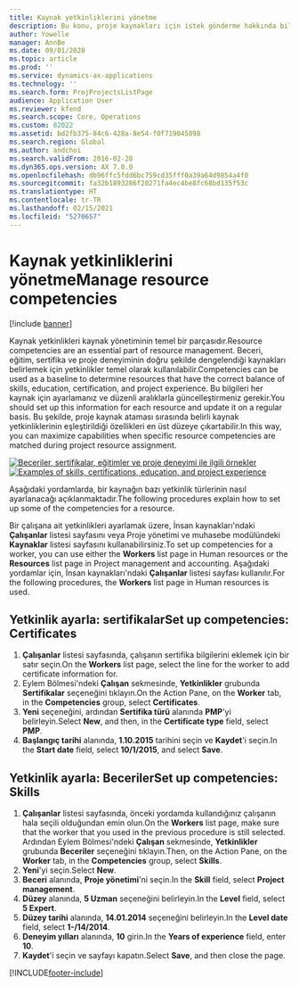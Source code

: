 ```yaml
---
title: Kaynak yetkinliklerini yönetme
description: Bu konu, proje kaynakları için istek gönderme hakkında bilgi sağlar.
author: Yowelle
manager: AnnBe
ms.date: 09/01/2020
ms.topic: article
ms.prod: ''
ms.service: dynamics-ax-applications
ms.technology: ''
ms.search.form: ProjProjectsListPage
audience: Application User
ms.reviewer: kfend
ms.search.scope: Core, Operations
ms.custom: 82022
ms.assetid: bd2fb375-84c6-428a-8e54-f0f719045898
ms.search.region: Global
ms.author: andchoi
ms.search.validFrom: 2016-02-28
ms.dyn365.ops.version: AX 7.0.0
ms.openlocfilehash: db96ffc5fdd6bc759cd35fff0a39a64d9854a4f0
ms.sourcegitcommit: fa32b1893286f20271fa4ec4be8fc68bd135f53c
ms.translationtype: HT
ms.contentlocale: tr-TR
ms.lasthandoff: 02/15/2021
ms.locfileid: "5270657"
---
```

# <a name="manage-resource-competencies"></a><span data-ttu-id="9e05b-103">Kaynak yetkinliklerini yönetme</span><span class="sxs-lookup"><span data-stu-id="9e05b-103">Manage resource competencies</span></span>

[!include [banner](../includes/banner.md)]

<span data-ttu-id="9e05b-104">Kaynak yetkinlikleri kaynak yönetiminin temel bir parçasıdır.</span><span class="sxs-lookup"><span data-stu-id="9e05b-104">Resource competencies are an essential part of resource management.</span></span> <span data-ttu-id="9e05b-105">Beceri, eğitim, sertifika ve proje deneyiminin doğru şekilde dengelendiği kaynakları belirlemek için yetkinlikler temel olarak kullanılabilir.</span><span class="sxs-lookup"><span data-stu-id="9e05b-105">Competencies can be used as a baseline to determine resources that have the correct balance of skills, education, certification, and project experience.</span></span> <span data-ttu-id="9e05b-106">Bu bilgileri her kaynak için ayarlamanız ve düzenli aralıklarla güncelleştirmeniz gerekir.</span><span class="sxs-lookup"><span data-stu-id="9e05b-106">You should set up this information for each resource and update it on a regular basis.</span></span> <span data-ttu-id="9e05b-107">Bu şekilde, proje kaynak ataması sırasında belirli kaynak yetkinliklerinin eşleştirildiği özellikleri en üst düzeye çıkartabilir.</span><span class="sxs-lookup"><span data-stu-id="9e05b-107">In this way, you can maximize capabilities when specific resource competencies are matched during project resource assignment.</span></span>

<span data-ttu-id="9e05b-108">[![Beceriler, sertifikalar, eğitimler ve proje deneyimi ile ilgili örnekler](./media/projectresourcing06-1024x383.jpg)](./media/projectresourcing06.jpg)</span><span class="sxs-lookup"><span data-stu-id="9e05b-108">[![Examples of skills, certifications, education, and project experience](./media/projectresourcing06-1024x383.jpg)](./media/projectresourcing06.jpg)</span></span>

<span data-ttu-id="9e05b-109">Aşağıdaki yordamlarda, bir kaynağın bazı yetkinlik türlerinin nasıl ayarlanacağı açıklanmaktadır.</span><span class="sxs-lookup"><span data-stu-id="9e05b-109">The following procedures explain how to set up some of the competencies for a resource.</span></span>

<span data-ttu-id="9e05b-110">Bir çalışana ait yetkinlikleri ayarlamak üzere, İnsan kaynakları'ndaki **Çalışanlar** listesi sayfasını veya Proje yönetimi ve muhasebe modülündeki **Kaynaklar** listesi sayfasını kullanabilirsiniz.</span><span class="sxs-lookup"><span data-stu-id="9e05b-110">To set up competencies for a worker, you can use either the **Workers** list page in Human resources or the **Resources** list page in Project management and accounting.</span></span> <span data-ttu-id="9e05b-111">Aşağıdaki yordamlar için, İnsan kaynakları'ndaki **Çalışanlar** listesi sayfası kullanılır.</span><span class="sxs-lookup"><span data-stu-id="9e05b-111">For the following procedures, the **Workers** list page in Human resources is used.</span></span>

## <a name="set-up-competencies-certificates"></a><span data-ttu-id="9e05b-112">Yetkinlik ayarla: sertifikalar</span><span class="sxs-lookup"><span data-stu-id="9e05b-112">Set up competencies: Certificates</span></span>

1. <span data-ttu-id="9e05b-113">**Çalışanlar** listesi sayfasında, çalışanın sertifika bilgilerini eklemek için bir satır seçin.</span><span class="sxs-lookup"><span data-stu-id="9e05b-113">On the **Workers** list page, select the line for the worker to add certificate information for.</span></span>
2. <span data-ttu-id="9e05b-114">Eylem Bölmesi'ndeki **Çalışan** sekmesinde, **Yetkinlikler** grubunda **Sertifikalar** seçeneğini tıklayın.</span><span class="sxs-lookup"><span data-stu-id="9e05b-114">On the Action Pane, on the **Worker** tab, in the **Competencies** group, select **Certificates**.</span></span>
3. <span data-ttu-id="9e05b-115">**Yeni** seçeneğini, ardından **Sertifika türü** alanında **PMP**'yi belirleyin.</span><span class="sxs-lookup"><span data-stu-id="9e05b-115">Select **New**, and then, in the **Certificate type** field, select **PMP**.</span></span>
4. <span data-ttu-id="9e05b-116">**Başlangıç tarihi** alanında, **1.10.2015** tarihini seçin ve **Kaydet**'i seçin.</span><span class="sxs-lookup"><span data-stu-id="9e05b-116">In the **Start date** field, select **10/1/2015**, and select **Save**.</span></span>

## <a name="set-up-competencies-skills"></a><span data-ttu-id="9e05b-117">Yetkinlik ayarla: Beceriler</span><span class="sxs-lookup"><span data-stu-id="9e05b-117">Set up competencies: Skills</span></span>

1. <span data-ttu-id="9e05b-118">**Çalışanlar** listesi sayfasında, önceki yordamda kullandığınız çalışanın hala seçili olduğundan emin olun.</span><span class="sxs-lookup"><span data-stu-id="9e05b-118">On the **Workers** list page, make sure that the worker that you used in the previous procedure is still selected.</span></span> <span data-ttu-id="9e05b-119">Ardından Eylem Bölmesi'ndeki **Çalışan** sekmesinde, **Yetkinlikler** grubunda **Beceriler** seçeneğini tıklayın.</span><span class="sxs-lookup"><span data-stu-id="9e05b-119">Then, on the Action Pane, on the **Worker** tab, in the **Competencies** group, select **Skills**.</span></span>
2. <span data-ttu-id="9e05b-120">**Yeni**'yi seçin.</span><span class="sxs-lookup"><span data-stu-id="9e05b-120">Select **New**.</span></span>
3. <span data-ttu-id="9e05b-121">**Beceri** alanında, **Proje yönetimi**'ni seçin.</span><span class="sxs-lookup"><span data-stu-id="9e05b-121">In the **Skill** field, select **Project management**.</span></span>
4. <span data-ttu-id="9e05b-122">**Düzey** alanında, **5 Uzman** seçeneğini belirleyin.</span><span class="sxs-lookup"><span data-stu-id="9e05b-122">In the **Level** field, select **5 Expert**.</span></span>
5. <span data-ttu-id="9e05b-123">**Düzey tarihi** alanında, **14.01.2014** seçeneğini belirleyin.</span><span class="sxs-lookup"><span data-stu-id="9e05b-123">In the **Level date** field, select **1-/14/2014**.</span></span>
6. <span data-ttu-id="9e05b-124">**Deneyim yılları** alanında, **10** girin.</span><span class="sxs-lookup"><span data-stu-id="9e05b-124">In the **Years of experience** field, enter **10**.</span></span>
7. <span data-ttu-id="9e05b-125">**Kaydet**'i seçin ve sayfayı kapatın.</span><span class="sxs-lookup"><span data-stu-id="9e05b-125">Select **Save**, and then close the page.</span></span>


[!INCLUDE[footer-include](../includes/footer-banner.md)]